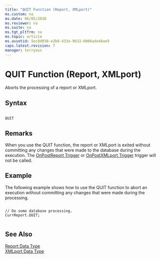 ```yaml
---
title: "QUIT Function (Report, XMLport)"
ms.custom: na
ms.date: 06/05/2016
ms.reviewer: na
ms.suite: na
ms.tgt_pltfrm: na
ms.topic: article
ms.assetid: 5ec8d038-e2b8-433a-9b33-8096ade4bae9
caps.latest.revision: 7
manager: terryaus
---
```

# QUIT Function (Report, XMLport)
Aborts the processing of a report or XMLport.  
  
## Syntax  
  
```  
  
QUIT  
```  
  
## Remarks  
 When you use the QUIT function, the report or XMLport is exited without committing any changes that were made to the database during the execution. The [OnPostReport Trigger](OnPostReport-Trigger.md) or [OnPostXMLport Trigger](OnPostXMLport-Trigger.md) trigger will not be called.  
  
## Example  
 The following example shows how to use the QUIT function to abort an execution without committing any changes that were made during the processing.  
  
```  
  
// Do some database processing.  
CurrReport.QUIT;  
  
```  
  
## See Also  
 [Report Data Type](Report-Data-Type.md)   
 [XMLport Data Type](XMLport-Data-Type.md)